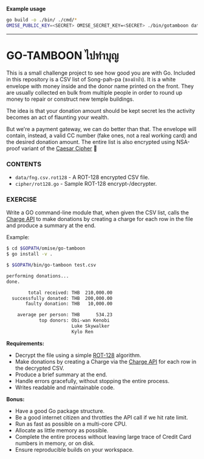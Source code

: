 **Example usage**
 ```sh
go build -o ./bin/ ./cmd/*
OMISE_PUBLIC_KEY=<SECRET> OMISE_SECRET_KEY=<SECRET> ./bin/gotamboon data/fng.1000-3.csv.rot128
 ```

------------------------------------------------------------------

# GO-TAMBOON ไปทำบุญ

This is a small challenge project to see how good you are with Go. Included in this
repository is a CSV list of Song-pah-pa (ซองผ้าป่า). It is a white envelope with money
inside and the donor name printed on the front. They are usually collected en bulk from
multiple people in order to round up money to repair or construct new temple buildings.

The idea is that your donation amount should be kept secret les the activity becomes an
act of flaunting your wealth.

But we're a payment gateway, we can do better than that. The envelope will contain,
instead, a valid CC number (fake ones, not a real working card) and the desired donation
amount. The entire list is also encrypted using NSA-proof variant of the
[Caesar Cipher][1] :troll:

### CONTENTS

* `data/fng.csv.rot128` - A ROT-128 encrypted CSV file.
* `cipher/rot128.go` - Sample ROT-128 encrypt-/decrypter.

### EXERCISE

Write a GO command-line module that, when given the CSV list, calls the [Charge API][0] to
make donations by creating a charge for each row in the file and produce a summary at the
end.

Example:

```sh
$ cd $GOPATH/omise/go-tamboon
$ go install -v .

$ $GOPATH/bin/go-tamboon test.csv

performing donations...
done.

        total received: THB  210,000.00
  successfully donated: THB  200,000.00
       faulty donation: THB   10,000.00

    average per person: THB      534.23
            top donors: Obi-wan Kenobi
                        Luke Skywalker
                        Kylo Ren
```

**Requirements:**

* Decrypt the file using a simple [ROT-128][2] algorithm.
* Make donations by creating a Charge via the [Charge API][0] for each row in the
  decrypted CSV.
* Produce a brief summary at the end.
* Handle errors gracefully, without stopping the entire process.
* Writes readable and maintainable code.

**Bonus:**

* Have a good Go package structure.
* Be a good internet citizen and throttles the API call if we hit rate limit.
* Run as fast as possible on a multi-core CPU.
* Allocate as little memory as possible.
* Complete the entire process without leaving large trace of Credit Card numbers
  in memory, or on disk.
* Ensure reproducible builds on your workspace.

 [0]: https://www.omise.co/charges-api
 [1]: https://en.wikipedia.org/wiki/Caesar_cipher
 [2]: https://play.golang.org/p/dCWYyWPHwj4
